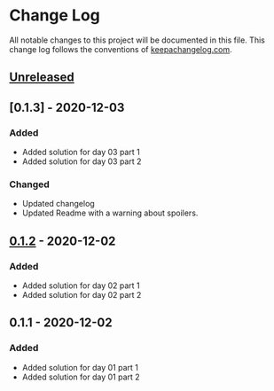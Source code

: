 # Change Log
All notable changes to this project will be documented in this file. This change log follows the conventions of [keepachangelog.com](http://keepachangelog.com/).

## [Unreleased]

## [0.1.3] - 2020-12-03
### Added
- Added solution for day 03 part 1
- Added solution for day 03 part 2

### Changed
- Updated changelog
- Updated Readme with a warning about spoilers.

## [0.1.2] - 2020-12-02
### Added
- Added solution for day 02 part 1
- Added solution for day 02 part 2

## 0.1.1 - 2020-12-02
### Added
- Added solution for day 01 part 1
- Added solution for day 01 part 2

[Unreleased]: https://github.com/your-name/aoc2020/compare/0.1.1...HEAD
[0.1.2]: https://github.com/your-name/aoc2020/compare/0.1.0...0.1.2
